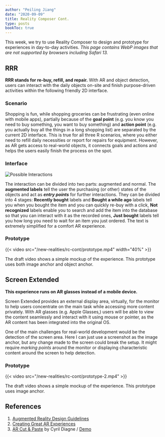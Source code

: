```yaml
---
author: "Peiling Jiang"
date: "2020-09-09"
title: Reality Composer Cont.
type: posts
bookToc: true
---
```


This week, we try to use Reality Composer to design and prototype for experiences in day-to-day activities. _This page contains WebP images that are not supported by browsers including Safari 13._

## RRR

**RRR stands for re-buy, refill, and repair.** With AR and object detection, users can interact with the daily objects on-site and finish purpose-driven activities within the following friendly 2D interface.

### Scenario

Shopping is fun, while shopping groceries can be frustrating (even online with mobile apps), partially because of the **goal point** (e.g. you know you need to buy something, you want to buy something) and **action point** (e.g. you actually buy all the things in a long shopping list) are separated by the current 2D interface. This is true for all three R scenarios, where you either need to refill daily necessities or report for repairs for equipment. However, as AR gets access to real-world objects, it connects goals and actions and helps the users easily finish the process on the spot.

### Interface

![Possible Interactions](/new-realities/rc-cont/status.webp)

The interaction can be divided into two parts: augmented and normal. The **augmented labels** tell the user the purchasing (or other) states of the objects and act as **_entry points_** for further interactions. They can be divided into 4 stages: **Recently bought** labels and **Bought a while ago** labels tell you when you bought the item and you can quickly re-buy with a click, **Not recognized** labels enable you to search and add the item into the database so that you can interact with it as the recorded ones, **Just bought** labels tell you how long you need to wait for an item you just ordered. The text is extremely simplified for a comfort AR experience.

### Prototype

{{< video src="/new-realities/rc-cont/prototype.mp4" width="40%" >}}

The draft video shows a simple mockup of the experience. This prototype uses both image anchor and object anchor.

## Screen Extended

**This experience runs on AR glasses instead of a mobile device.**

Screen Extended provides an external display area, virtually, for the monitor to help users concentrate on the main task while accessing more content privately. With AR glasses (e.g. Apple Glasses,) users will be able to view the content seamlessly and interact with it using mouse or pointer, as the AR content has been integrated into the original OS.

One of the main challenges for real-world development would be the detection of the screen area. Here I can just use a screenshot as the image anchor, but any change made to the screen could break the setup. It might require _marking points_ around the monitor or displaying characteristic content around the screen to help detection.

### Prototype

{{< video src="/new-realities/rc-cont/prototype-2.mp4" >}}

The draft video shows a simple mockup of the experience. This prototype uses image anchor.

## References

1. [Augmented Reality Design Guidelines](https://designguidelines.withgoogle.com/ar-design/)
2. [Creating Great AR Experiences](https://developer.apple.com/videos/play/wwdc2018/805/)
3. [AR Cut & Paste](https://github.com/cyrildiagne/ar-cutpaste) by Cyril Diagne / [Demo](https://twitter.com/cyrildiagne/status/1256916982764646402?s=20)
